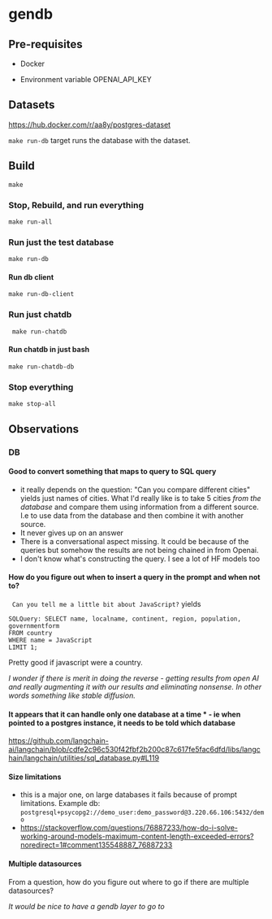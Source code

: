 # gendb


## Pre-requisites

- Docker 

- Environment variable OPENAI_API_KEY

## Datasets

https://hub.docker.com/r/aa8y/postgres-dataset

`make run-db` target runs the database with the dataset.


## Build

```make```

### Stop, Rebuild, and run everything

``` make run-all ```

### Run just the test database
```make run-db```

#### Run db client

```make run-db-client```

### Run just chatdb
``` make run-chatdb```

#### Run chatdb in just bash
```make run-chatdb-db```


### Stop everything
``` make stop-all ```


## Observations

### DB

#### Good to convert something that maps to query to SQL query
 - it really depends on the question: "Can you compare different cities" yields just names of cities.
    What I'd really like is to take  5 cities _from the database_ and compare them using information from a different source. I.e to use data from the database and then combine it with another source.
 - It never gives up on an answer
 - There is a conversational aspect missing. It could be because of the queries but somehow the results are not being
chained in from Openai.
 - I don't know what's constructing the query. I see a lot of HF models too

#### How do you figure out when to insert a query in the prompt and when not to?
``` Can you tell me a little bit about JavaScript?``` 
yields

```
SQLQuery: SELECT name, localname, continent, region, population, governmentform
FROM country
WHERE name = JavaScript
LIMIT 1;
```
Pretty good if javascript were a country.
   
_I wonder if there is merit in doing the reverse - getting results from open AI and really augmenting it with our results and eliminating nonsense. In other words something like stable diffusion._
#### It appears that it can handle only one database at a time * - ie when pointed to a postgres instance, it needs to be told which database
https://github.com/langchain-ai/langchain/blob/cdfe2c96c530f42fbf2b200c87c617fe5fac6dfd/libs/langchain/langchain/utilities/sql_database.py#L119
#### Size limitations
 - this is a major one, on large databases it fails because of prompt limitations.  Example db: `postgresql+psycopg2://demo_user:demo_password@3.220.66.106:5432/demo`
 - https://stackoverflow.com/questions/76887233/how-do-i-solve-working-around-models-maximum-content-length-exceeded-errors?noredirect=1#comment135548887_76887233

#### Multiple datasources

From a question, how do you figure out where to go if there are multiple datasources?

_It would be nice to have a gendb layer to go to_



